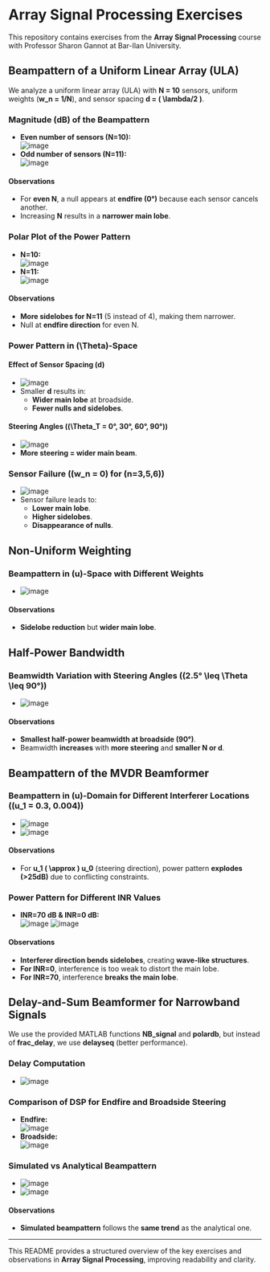 # Array Signal Processing Exercises

This repository contains exercises from the **Array Signal Processing** course with Professor Sharon Gannot at Bar-Ilan University.

## Beampattern of a Uniform Linear Array (ULA)

We analyze a uniform linear array (ULA) with **N = 10** sensors, uniform weights (**w_n = 1/N**), and sensor spacing **d = \( \lambda/2 \)**.

### Magnitude (dB) of the Beampattern
- **Even number of sensors (N=10):**  
  ![image](https://github.com/user-attachments/assets/677db6ce-7528-4bbb-a5fd-f3ef59e5feb2)
- **Odd number of sensors (N=11):**  
  ![image](https://github.com/user-attachments/assets/f9e5c7a9-cd59-4f3c-917b-2c3184cd62d8)

#### Observations
- For **even N**, a null appears at **endfire (0°)** because each sensor cancels another.
- Increasing **N** results in a **narrower main lobe**.

### Polar Plot of the Power Pattern
- **N=10:**  
  ![image](https://github.com/user-attachments/assets/1a4e566a-be0b-48b7-a3a0-969c20e711f9)
- **N=11:**  
  ![image](https://github.com/user-attachments/assets/6da0da01-5e1d-440e-bb62-c4309b14686b)

#### Observations
- **More sidelobes for N=11** (5 instead of 4), making them narrower.
- Null at **endfire direction** for even N.

### Power Pattern in \(\Theta\)-Space
#### Effect of Sensor Spacing \(d\)
- ![image](https://github.com/user-attachments/assets/3e34db15-a77d-43e0-9455-ef99073b5229)
- Smaller **d** results in:
  - **Wider main lobe** at broadside.
  - **Fewer nulls and sidelobes**.

#### Steering Angles (\(\Theta_T = 0°, 30°, 60°, 90°\))
- ![image](https://github.com/user-attachments/assets/caffcdf4-0d3d-439d-992f-a0a95fda9027)
- **More steering = wider main beam**.

### Sensor Failure (\(w_n = 0\) for \(n=3,5,6\))
- ![image](https://github.com/user-attachments/assets/2273b220-81eb-4940-9461-08a61ca461d7)
- Sensor failure leads to:
  - **Lower main lobe**.
  - **Higher sidelobes**.
  - **Disappearance of nulls**.

## Non-Uniform Weighting

### Beampattern in \(u\)-Space with Different Weights
- ![image](https://github.com/user-attachments/assets/17d6fbf3-4185-4921-b90f-e9c73ef63dd2)

#### Observations
- **Sidelobe reduction** but **wider main lobe**.

## Half-Power Bandwidth

### Beamwidth Variation with Steering Angles (\(2.5° \leq \Theta \leq 90°\))
- ![image](https://github.com/user-attachments/assets/b9b40f4e-ea55-4cb0-b781-0d053725c0d4)

#### Observations
- **Smallest half-power beamwidth at broadside (90°)**.
- Beamwidth **increases** with **more steering** and **smaller N or d**.

## Beampattern of the MVDR Beamformer

### Beampattern in \(u\)-Domain for Different Interferer Locations (\(u_1 = 0.3, 0.004\))
- ![image](https://github.com/user-attachments/assets/035df252-3e13-483c-a226-86f9a0077262)
- ![image](https://github.com/user-attachments/assets/d57a25b2-54e1-4f14-9af7-aeba0651ffc1)

#### Observations
- For **u_1 \( \approx \) u_0** (steering direction), power pattern **explodes (>25dB)** due to conflicting constraints.

### Power Pattern for Different INR Values
- **INR=70 dB & INR=0 dB:**  
  ![image](https://github.com/user-attachments/assets/d1a798fb-09b8-4e96-ac46-f362776fd1b7)
  ![image](https://github.com/user-attachments/assets/754e96d7-371d-4c79-aeb6-dcf00b9dc7da)

#### Observations
- **Interferer direction bends sidelobes**, creating **wave-like structures**.
- **For INR=0**, interference is too weak to distort the main lobe.
- **For INR=70**, interference **breaks the main lobe**.

## Delay-and-Sum Beamformer for Narrowband Signals

We use the provided MATLAB functions **NB_signal** and **polardb**, but instead of **frac_delay**, we use **delayseq** (better performance).

### Delay Computation
- ![image](https://github.com/user-attachments/assets/5e19c9a5-7193-4fec-98e5-3f24123584c5)

### Comparison of DSP for Endfire and Broadside Steering
- **Endfire:**  
  ![image](https://github.com/user-attachments/assets/7430e994-c475-4475-a31e-c9224e456f9c)
- **Broadside:**  
  ![image](https://github.com/user-attachments/assets/c458c2ae-a469-4ca9-8607-0ffd38b2d4c3)

### Simulated vs Analytical Beampattern
- ![image](https://github.com/user-attachments/assets/dd074c30-4901-482a-9cac-498974acbb6f)
- ![image](https://github.com/user-attachments/assets/c3eccc45-bee8-4a60-b009-be5162a5fcd6)

#### Observations
- **Simulated beampattern** follows the **same trend** as the analytical one.

---
This README provides a structured overview of the key exercises and observations in **Array Signal Processing**, improving readability and clarity.

